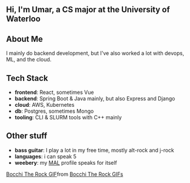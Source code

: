 ## Hi, I'm Umar, a CS major at the University of Waterloo 

## About Me 
I mainly do backend development, but I've also worked a lot with devops, ML, and the cloud. 

## Tech Stack
- **frontend**: React, sometimes Vue
- **backend**: Spring Boot & Java mainly, but also Express and Django
- **cloud**: AWS, Kubernetes 
- **db**: Postgres, sometimes Mongo
- **tooling**: CLI & SLURM tools with C++ mainly

## Other stuff 
- **bass guitar**: I play a lot in my free time, mostly alt-rock and j-rock
- **languages**: i can speak 5
- **weebery**: my [MAL](https://myanimelist.net/animelist/Why_Naught) profile speaks for itself

<div class="tenor-gif-embed" data-postid="26931504" data-share-method="host" data-aspect-ratio="1" data-width="100%"><a href="https://tenor.com/view/bocchi-the-rock-bocchi-gif-26931504">Bocchi The Rock GIF</a>from <a href="https://tenor.com/search/bocchi+the+rock-gifs">Bocchi The Rock GIFs</a></div> <script type="text/javascript" async src="https://tenor.com/embed.js"></script>
